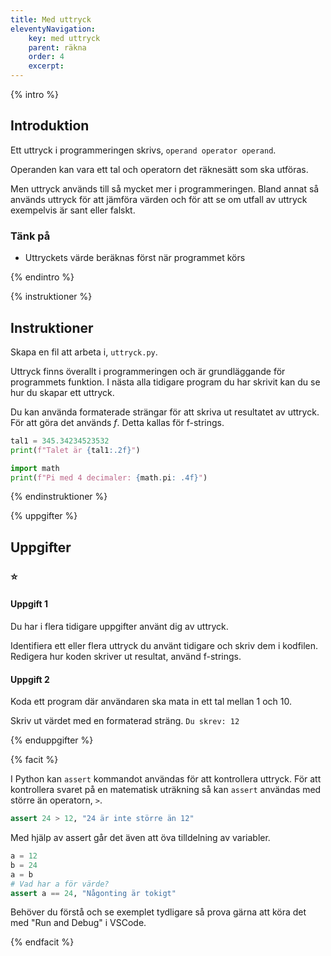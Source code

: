 ```yaml
---
title: Med uttryck
eleventyNavigation:
    key: med uttryck
    parent: räkna
    order: 4
    excerpt: 
---
```


{% intro %}

## Introduktion

Ett uttryck i programmeringen skrivs,
```operand operator operand```.

Operanden kan vara ett tal och operatorn det räknesätt som ska utföras.

Men uttryck används till så mycket mer i programmeringen. Bland annat så används uttryck för att jämföra värden och för att se om utfall av uttryck exempelvis är sant eller falskt.

### Tänk på
- Uttryckets värde beräknas först när programmet körs

{% endintro %}

{% instruktioner %}

## Instruktioner

Skapa en fil att arbeta i, ```uttryck.py```.

Uttryck finns överallt i programmeringen och är grundläggande för programmets funktion. 
I nästa alla tidigare program du har skrivit kan du se hur du skapar ett uttryck.

Du kan använda formaterade strängar för att skriva ut resultatet av uttryck. För att göra det används  *f*. Detta kallas för f-strings.

```python
tal1 = 345.34234523532
print(f"Talet är {tal1:.2f}")

import math
print(f"Pi med 4 decimaler: {math.pi: .4f}")
```

{% endinstruktioner %}

{% uppgifter %}

## Uppgifter
### ⭐
#### Uppgift 1

Du har i flera tidigare uppgifter använt dig av uttryck.

Identifiera ett eller flera uttryck du använt tidigare och skriv dem i kodfilen.
Redigera hur koden skriver ut resultat, använd f-strings.

#### Uppgift 2

Koda ett program där användaren ska mata in ett tal mellan 1 och 10.

Skriv ut värdet med en formaterad sträng. ```Du skrev: 12```

{% enduppgifter %}

{% facit %}

I Python kan ```assert``` kommandot användas för att kontrollera uttryck.
För att kontrollera svaret på en matematisk uträkning så kan ```assert``` användas med större än operatorn, ```>```.
```python
assert 24 > 12, "24 är inte större än 12"
```

Med hjälp av assert går det även att öva tilldelning av variabler.
```python
a = 12
b = 24
a = b
# Vad har a för värde?
assert a == 24, "Någonting är tokigt"
```

Behöver du förstå och se exemplet tydligare så prova gärna att köra det med "Run and Debug" i VSCode.

{% endfacit %}
